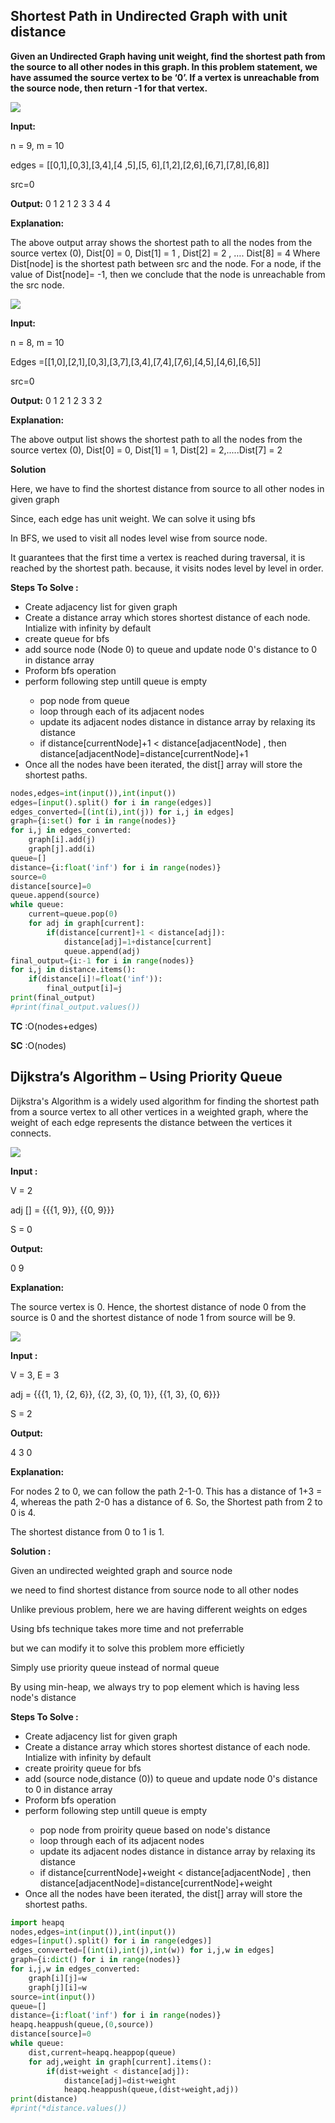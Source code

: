 
<h2>Shortest Path in Undirected Graph with unit distance</h2>
<p><strong>Given an Undirected Graph having unit weight, find the shortest path from the source to all other nodes in this graph. In this problem statement, we have assumed the source vertex to be ‘0’. If a vertex is unreachable from the source node, then return -1 for that vertex.</strong></p>
<img src="https://takeuforward.org/wp-content/uploads/2022/10/image-19.png">
<p><strong>Input:</strong></p>
<p>n = 9, m = 10</p>
<p>edges = [[0,1],[0,3],[3,4],[4 ,5],[5, 6],[1,2],[2,6],[6,7],[7,8],[6,8]]</p>
<p>src=0</p>
<p><strong>Output:</strong> 0 1 2 1 2 3 3 4 4</p>
<p><strong>Explanation:</strong></p>
<p>The above output array shows the shortest path to all the nodes from the source vertex (0), Dist[0] = 0, 
Dist[1] = 1 , Dist[2] = 2 , …. Dist[8] = 4 Where Dist[node] is the shortest path between src and the node. For a node, if the value of Dist[node]= -1, then we conclude that the node is unreachable from the src node.</p>
<img src="https://takeuforward.org/wp-content/uploads/2022/10/image-20.png">
<p><strong>Input:</strong></p>
<p>n = 8, m = 10</p>
<p>Edges =[[1,0],[2,1],[0,3],[3,7],[3,4],[7,4],[7,6],[4,5],[4,6],[6,5]]</p>
<p>src=0</p>
<p><strong>Output:</strong> 0 1 2 1 2 3 3 2</p>
<p><strong>Explanation:</strong></p>
<p>The above output list shows the shortest path to all the nodes from the source vertex (0),  Dist[0] = 0, 
Dist[1] = 1, Dist[2] = 2,.....Dist[7] = 2</p>
<p><strong>Solution</strong></p>
<p>Here, we have to find the shortest distance from source to all other nodes in given graph</p>
<p>Since, each edge has unit weight. We can solve it using bfs</p>
<p>In BFS, we used to visit all nodes level wise from source node.</p>
<p>It guarantees that the first time a vertex is reached during traversal, it is reached by the shortest path. because, it visits nodes level by level in order.</p>
<p><strong>Steps To Solve : </strong></p>
<ul>
	<li>Create adjacency list for given graph</li>
	<li>Create a distance array which stores shortest distance of each node. Intialize with infinity by default</li>
	<li>create queue for bfs</li>
	<li>add source node (Node 0) to queue and update node 0's distance to 0 in distance array</li>
	<li>Proform bfs operation</li>
	<li>perform following step untill queue is empty</li>
	<ul>
		<li>pop node from queue</li>
		<li>loop through each of its adjacent nodes</li>
		<li>update its adjacent nodes distance in distance array by relaxing its distance</li>
		<li>if distance[currentNode]+1 < distance[adjacentNode] , then distance[adjacentNode]=distance[currentNode]+1</li>
	</ul>
	<li>Once all the nodes have been iterated, the dist[] array will store the shortest paths.</li>
</ul>

```python
nodes,edges=int(input()),int(input())
edges=[input().split() for i in range(edges)]
edges_converted=[(int(i),int(j)) for i,j in edges]
graph={i:set() for i in range(nodes)}
for i,j in edges_converted:
    graph[i].add(j)
    graph[j].add(i)
queue=[]
distance={i:float('inf') for i in range(nodes)}
source=0
distance[source]=0
queue.append(source)
while queue:
    current=queue.pop(0)
    for adj in graph[current]:
        if(distance[current]+1 < distance[adj]):
            distance[adj]=1+distance[current]
            queue.append(adj)
final_output={i:-1 for i in range(nodes)}
for i,j in distance.items():
	if(distance[i]!=float('inf')):
    	final_output[i]=j
print(final_output)
#print(final_output.values())
```
<p><strong>TC</strong> :O(nodes+edges)</p>
<p><strong>SC</strong> :O(nodes)</p>

<h2>Dijkstra’s Algorithm – Using Priority Queue</h2>
<p>Dijkstra's Algorithm is a widely used algorithm for finding the shortest path from a source vertex to all other vertices in a weighted graph, where the weight of each edge represents the distance between the vertices it connects.</p>
<img src="https://takeuforward.org/wp-content/uploads/2022/11/Screenshot-2022-11-23-162337.png">
<p><strong>Input : </strong></p>
<p>V = 2</p>
<p>adj [] = {{{1, 9}}, {{0, 9}}}</p>
<p>S = 0</p>
<p><strong>Output:</strong></p>
<p>0 9</p>
<p><strong>Explanation: </strong></p>
<p>The source vertex is 0. Hence, the shortest distance of node 0 from the source is 0 and the shortest distance of node 1 from source will be 9.</p>
<img src="https://takeuforward.org/wp-content/uploads/2022/11/Screenshot-2022-11-23-162453.png">
<p><strong>Input : </strong></p>
<p>V = 3, E = 3</p>
<p>adj = {{{1, 1}, {2, 6}}, {{2, 3}, {0, 1}}, {{1, 3}, {0, 6}}}</p>
<p>S = 2</p>
<p><strong>Output:</strong></p>
<p>4 3 0</p>
<p><strong>Explanation: </strong></p>
<p>For nodes 2 to 0, we can follow the path 2-1-0. This has a distance of 1+3 = 4, whereas the path 2-0 has a distance of 6. So, the Shortest path from 2 to 0 is 4.</p>
<p>The shortest distance from 0 to 1 is 1.</p>

<p><strong>Solution : </strong></p>
<p>Given an undirected weighted graph and source node</p>
<p>we need to find shortest distance from source node to all other nodes</p>
<p>Unlike previous problem, here we are having different weights on edges</p>
<p>Using bfs technique takes more time and not preferrable</p>
<p>but we can modify it to solve this problem more efficietly</p>
<p>Simply use priority queue instead of normal queue</p>
<p>By using min-heap, we always try to pop element which is having less node's distance</p>

<p><strong>Steps To Solve : </strong></p>
<ul>
	<li>Create adjacency list for given graph</li>
	<li>Create a distance array which stores shortest distance of each node. Intialize with infinity by default</li>
	<li>create proirity queue for bfs</li>
	<li>add (source node,distance (0)) to queue and update node 0's distance to 0 in distance array</li>
	<li>Proform bfs operation</li>
	<li>perform following step untill queue is empty</li>
	<ul>
		<li>pop node from proirity queue based on node's distance</li>
		<li>loop through each of its adjacent nodes</li>
		<li>update its adjacent nodes distance in distance array by relaxing its distance</li>
		<li>if distance[currentNode]+weight < distance[adjacentNode] , then distance[adjacentNode]=distance[currentNode]+weight</li>
	</ul>
	<li>Once all the nodes have been iterated, the dist[] array will store the shortest paths.</li>
</ul>

```python
import heapq
nodes,edges=int(input()),int(input())
edges=[input().split() for i in range(edges)]
edges_converted=[(int(i),int(j),int(w)) for i,j,w in edges]
graph={i:dict() for i in range(nodes)}
for i,j,w in edges_converted:
    graph[i][j]=w
    graph[j][i]=w
source=int(input())
queue=[]
distance={i:float('inf') for i in range(nodes)}
heapq.heappush(queue,(0,source))
distance[source]=0
while queue:
    dist,current=heapq.heappop(queue)
    for adj,weight in graph[current].items():
        if(dist+weight < distance[adj]):
            distance[adj]=dist+weight
            heapq.heappush(queue,(dist+weight,adj))
print(distance)
#print(*distance.values())
```